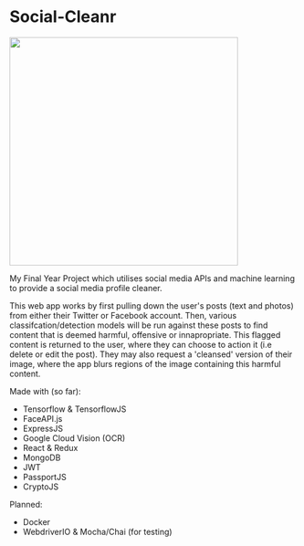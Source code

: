 # Social-Cleanr

<img src="https://raw.githubusercontent.com/Foxyf76/Social-Cleanr/master/logo.png" width="400">

My Final Year Project which utilises social media APIs and machine learning to provide a social media profile cleaner.

This web app works by first pulling down the user's posts (text and photos) from either their Twitter or Facebook account. Then,
various classifcation/detection models will be run against these posts to find content that is deemed harmful, offensive or innapropriate.
This flagged content is returned to the user, where they can choose to action it (i.e delete or edit the post). They may also request a 'cleansed' version of their image, where the app blurs regions of the image containing this harmful content.

Made with (so far):
- Tensorflow & TensorflowJS
- FaceAPI.js
- ExpressJS
- Google Cloud Vision (OCR)
- React & Redux
- MongoDB
- JWT
- PassportJS
- CryptoJS

Planned: 
- Docker
- WebdriverIO & Mocha/Chai (for testing)
